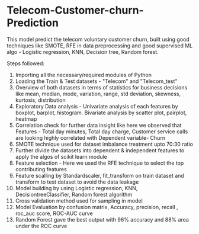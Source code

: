 # Telecom-Customer-churn-Prediction
This model predict the telecom voluntary customer churn, built using good techniques like SMOTE, RFE in data preprocessing and good supervised ML algo - Logistic regression, KNN, Decision tree, Random forest.

Steps followed:
1. Importing all the necessary/required modules of Python
2. Loading the Train & Test datasets - "Telecom" and "Telecom_test"
3. Overview of both datasets in terms of statistics for business decisions like mean, median, mode, variation, range, std deviation, skewness, kurtosis, distribution
4. Exploratory Data analysis - Univariate analysis of each features by boxplot, barplot, histogram. Bivariate analysis by scatter plot, pairplot, heatmap
5. Correlation check for further data insight like here we observed that Features - Total day minutes, Total day charge, Customer service calls are looking highly correlated with Dependent variable- Churn
6. SMOTE technique used for dataset imbalance treatment upto 70:30 ratio
7. Further divide the datasets into dependent & independent features to apply the algos of scikit learn module
8. Feature selection - Here we used the RFE technique to select the top contributing features
9. Feature scalling by Standardscaler, fit_transform on train dataset and transform to test dataset to avoid the data leakage
10. Model building by using Logistic regression, KNN, DecisiontreeClassifier, Random forest algorithm
11. Cross validation method used for sampling in model
12. Model Evaluation by confusion matrix, Accuracy, precision, recall , roc_auc score, ROC-AUC curve 
13. Random Forest gave the best output with 96% accuracy and 88% area under the ROC curve
